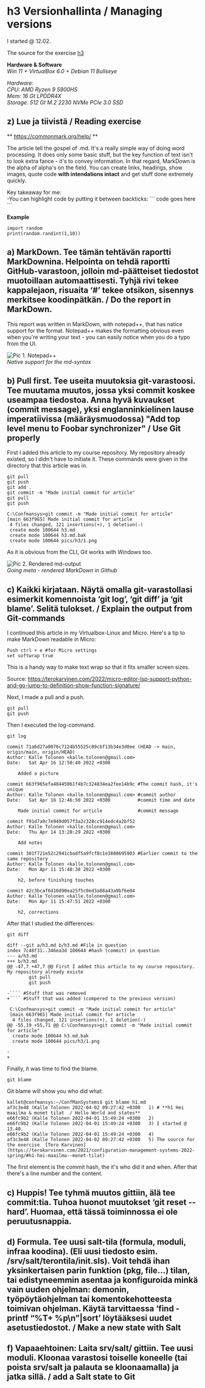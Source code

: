 # **h3 Versionhallinta / Managing versions**

I started @ 12.02.
  
The source for the exercise [h3](https://terokarvinen.com/2021/configuration-management-systems-2022-spring/#h3-versionhallinta)
  
**Hardware & Software**  
*Win 11 + VirtualBox 6.0 + Debian 11 Bullseye*  
  
*Hardware:*  
*CPU: AMD Ryzen 9 5900HS*  
*Mem: 16 Gt LPDDR4X*  
*Storage: 512 Gt M.2 2230 NVMe PCIe 3.0 SSD*  
  
##  z) Lue ja tiivistä / Reading exercise  
  
** https://commonmark.org/help/ **  
  
The article tell the gospel of .md. It's a really simple way of doing word processing. It does only some basic stuff, but the key function of text isn't to look extra fance - it's to convey information. In that regard, MarkDown is the alpha of alpha's on the field. You can create links, headings, show images, quote code **with intendations intact** and get stuff done extremely quickly.  
  
Key takeaway for me:  
-You can highlight code by putting it between backticks: \```  code goes here \```  
  
**Example**  
  
```
import random
print(random.randint(1,10))
```
  

## a) MarkDown. Tee tämän tehtävän raportti MarkDownina. Helpointa on tehdä raportti GitHub-varastoon, jolloin md-päätteiset tiedostot muotoillaan automaattisesti. Tyhjä rivi tekee kappalejaon, risuaita ‘#’ tekee otsikon, sisennys merkitsee koodinpätkän. / Do the report in MarkDown.

This report was written in MarkDown, with notepad++, that has natice support for the format. Notepad++ makes the formatting obvious even when you're writing your text - you can easily notice when you do a typo from the UI.  
  
![Pic 1. Notepad++](pics/h3/1.png)  
*Native support for the md-syntax*  
  
## b) Pull first. Tee useita muutoksia git-varastoosi. Tee muutama muutos, jossa yksi commit koskee useampaa tiedostoa. Anna hyvä kuvaukset (commit message), yksi englanninkielinen lause imperatiivissa (määräysmuodossa) "Add top level menu to Foobar synchronizer" / Use Git properly
  
First I added this article to my course repository. My repository already existed, so I didn't have to initiate it. These commands were given in the directory that this article was in.   
	
	git pull
	git push
	git add .
	git commit -m "Made initial commit for article"
	git pull
	git push
	
````  
C:\Confmansys>git commit -m "Made initial commit for article"
[main 663f965] Made initial commit for article
 4 files changed, 121 insertions(+), 1 deletion(-)
 create mode 100644 h3.md
 create mode 100644 h3.md.bak
 create mode 100644 pics/h3/1.png
````
  
As it is obvious from the CLI, Git works with Windows too.  
  
![Pic 2. Rendered md-output](pics/h3/2.png)  
*Going meta - rendered MarkDown in Github*  

## c) Kaikki kirjataan. Näytä omalla git-varastollasi esimerkit komennoista ‘git log’, ‘git diff’ ja ‘git blame’. Selitä tulokset. / Explain the output from Git-commands

I continued this article in my Virtualbox-Linux and Micro. Here's a tip to make MarkDown readable in Micro:  

	Push ctrl + e #for Micro settings
	set softwrap true

This is a handy way to make text wrap so that it fits smaller screen sizes.  

Source: https://terokarvinen.com/2022/micro-editor-lsp-support-python-and-go-jump-to-definition-show-function-signature/  

Next, I made a pull and a push.

	git pull
	git push

Then I executed the log-command.

	git log

````
commit 71a6d27a0076c7124b55525c89cbf13b34e3d0ee (HEAD -> main, origin/main, origin/HEAD)
Author: Kalle Tolonen <kalle.tolonen@gmail.com>
Date:   Sat Apr 16 12:50:40 2022 +0300

    Added a picture

commit 663f965efa48445061f4b7c324834ea2fee14b9c #The commit hash, it's unique
Author: Kalle Tolonen <kalle.tolonen@gmail.com> #commit author
Date:   Sat Apr 16 12:46:50 2022 +0300			#commit time and date

    Made initial commit for article				#commit message

commit f91d7a9c7e949d057f3a2c328cc914edc4a2bf52
Author: Kalle Tolonen <kalle.tolonen@gmail.com>
Date:   Thu Apr 14 13:28:29 2022 +0300

    Add notes

commit 301f721e52c2941cbadf5a9fcf8c1e3880695903	#Earlier commit to the same repository
Author: Kalle Tolonen <kalle.tolonen@gmail.com>
Date:   Mon Apr 11 15:48:38 2022 +0300

    h2, before finishing touches

commit 42c3bcaf6d10d90ea25f5c0ed3a88a43a9bf6e04
Author: Kalle Tolonen <kalle.tolonen@gmail.com>
Date:   Mon Apr 11 15:47:51 2022 +0300

    h2, corrections

````
  
After that I studied the differences:  

	git diff


````
diff --git a/h3.md b/h3.md #File in question
index 7c48f31..346ea3d 100644 #hash (commit) in question
--- a/h3.md
+++ b/h3.md
@@ -47,7 +47,7 @@ First I added this article to my course repository. My repository already existe
        git pull
        git push
        
-```` #Stuff that was removed
+```` #Stuff that was added (compered to the previous version)

 C:\Confmansys>git commit -m "Made initial commit for article"
 [main 663f965] Made initial commit for article
  4 files changed, 121 insertions(+), 1 deletion(-)
@@ -55,19 +55,71 @@ C:\Confmansys>git commit -m "Made initial commit for article"
  create mode 100644 h3.md.bak
  create mode 100644 pics/h3/1.png
 
-
+  
```` 

Finally, it was time to find the blame.  

	git blame

Git blame will show you who did what:  
````
kallet@confmansys:~/ConfManSystems$ git blame h1.md
af3c3e48 (Kalle Tolonen 2022-04-02 09:27:42 +0300   1) # **h1 Hei maailma & monet tilat  / Hello World and states**
e66fc9b2 (Kalle Tolonen 2022-04-01 15:49:24 +0300   2) 
e66fc9b2 (Kalle Tolonen 2022-04-01 15:49:24 +0300   3) I started @ 13.40.
e66fc9b2 (Kalle Tolonen 2022-04-01 15:49:24 +0300   4)   
af3c3e48 (Kalle Tolonen 2022-04-02 09:27:42 +0300   5) The source for the exercise  [Tero Karvinen](https://terokarvinen.com/2021/configuration-management-systems-2022-spring/#h1-hei-maailma--monet-tilat)
````
The first element is the commit hash, the it's who did it and when. After that there's a line number and the content.  


## c) Huppis! Tee tyhmä muutos gittiin, älä tee commit:tia. Tuhoa huonot muutokset ‘git reset --hard’. Huomaa, että tässä toiminnossa ei ole peruutusnappia.

## d) Formula. Tee uusi salt-tila (formula, moduli, infraa koodina). (Eli uusi tiedosto esim. /srv/salt/terontila/init.sls). Voit tehdä ihan yksinkertaisen parin funktion (pkg, file...) tilan, tai edistyneemmin asentaa ja konfiguroida minkä vain uuden ohjelman: demonin, työpöytäohjelman tai komentokehotteesta toimivan ohjelman. Käytä tarvittaessa ‘find -printf “%T+ %p\n”|sort’ löytääksesi uudet asetustiedostot. / Make a new state with Salt

## f) Vapaaehtoinen: Laita srv/salt/ gittiin. Tee uusi moduli. Kloonaa varastosi toiselle koneelle (tai poista srv/salt ja palauta se kloonaamalla) ja jatka sillä. / add a Salt state to Git

  
